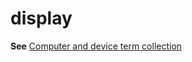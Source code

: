 # display

**See** [Computer and device term collection](../term-collections/computer-device-terms.md)

